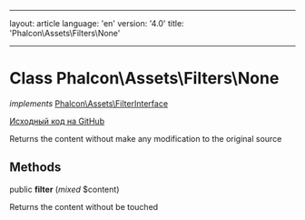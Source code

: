 * * *

layout: article language: 'en' version: '4.0' title: 'Phalcon\Assets\Filters\None'

* * *

# Class **Phalcon\Assets\Filters\None**

*implements* [Phalcon\Assets\FilterInterface](Phalcon_Assets_FilterInterface)

<a href="https://github.com/phalcon/cphalcon/tree/v4.0.0/phalcon/assets/filters/none.zep" class="btn btn-default btn-sm">Исходный код на GitHub</a>

Returns the content without make any modification to the original source

## Methods

public **filter** (*mixed* $content)

Returns the content without be touched